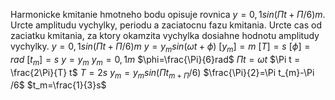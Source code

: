 Harmonicke kmitanie hmotneho bodu opisuje rovnica $y=0,1sin(\Pi t + \Pi /6)m$. Urcte amplitudu vychylky, periodu a zaciatocnu fazu kmitania. Urcte cas od zaciatku kmitania, za ktory okamzita vychylka dosiahne hodnotu amplitudy vychylky.
$y=0,1sin(\Pi t + \Pi /6)m$
$y=y_{m}sin(\omega t + \phi)$
$[y_m]=m$
$[T]=s$
$[\phi]=rad$
$[t_m]=s$
$y=y_m$
$y_m=0,1m$
$\phi=\frac{\Pi}{6}rad$
$\Pi t = \omega t$
$\Pi t = \frac{2\Pi}{T} t$
$T= 2s$
$y_m=y_{m}sin(\Pi t_{m+\Pi}/6)$
$\frac{\Pi}{2}=\Pi t_{m}-\Pi /6$
$t_m=\frac{1}{3}s$
